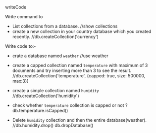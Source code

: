 writeCode

Write command to

- List collections from a database. //show collections
- create a new collection in your country database which you created recently.
//db.createCollection('currency')


Write code to:-

- crate a database named `weather` //use weather
- create a capped collection named `temperature` with maximum of 3 documents and try inserting more than 3 to see the result. //db.createCollection('temperature', {capped: true, size: 500000, max:3})

- create a simple collection named `humidity` //db.createCollection('humidity')

- check whether `temperature` collection is capped or not ? db.temperature.isCapped()

- Delete `humidity` collection and then the entire database(weather). //db.humidity.drop() db.dropDatabase()

